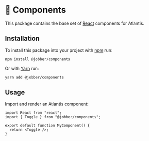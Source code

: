  # 🔱 Components

 This package contains the base set of [React](https://reactjs.org/) components for Atlantis.

 ## Installation

To install this package into your project with [npm](https://www.npmjs.com/) run:

```sh
npm install @jobber/components
```

Or with [Yarn](https://yarnpkg.com/en/) run:

```sh
yarn add @jobber/components
```

## Usage

Import and render an Atlantis component:

```tsx
import React from "react";
import { Toggle } from "@jobber/components";

export default function MyComponent() {
  return <Toggle />;
}
```
